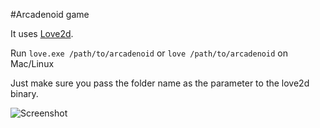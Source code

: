 #Arcadenoid game

It uses [Love2d](http://love2d.org).

Run `love.exe /path/to/arcadenoid` or `love /path/to/arcadenoid` on Mac/Linux

Just make sure you pass the folder name as the parameter to the love2d binary.

![Screenshot](http://i.imgur.com/bdmi7UD.png)
